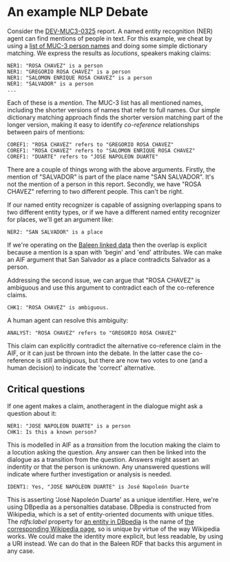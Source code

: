 # An example NLP Debate

Consider the [DEV-MUC3-0325](http://dstl.github.io/muc3/dev/DEV-MUC3-0325.xhtml) report. A named entity recognition (NER) agent can find mentions of people in text. For this example, we cheat by using a [list of MUC-3 person names](http://dstl.github.io/muc3/lists/name-person.txt) and doing some simple dictionary matching. We express the results as *locutions*, speakers making claims:

	NER1: "ROSA CHAVEZ" is a person
	NER1: "GREGORIO ROSA CHAVEZ" is a person
	NER1: "SALOMON ENRIQUE ROSA CHAVEZ" is a person
	NER1: "SALVADOR" is a person
	...

Each of these is a *mention*. The MUC-3 list has all mentioned names, including the shorter versions of names that refer to full names. Our simple dictionary matching approach finds the shorter version matching part of the longer version, making it easy to identify *co-reference* relationships between pairs of mentions:

	COREF1: "ROSA CHAVEZ" refers to "GREGORIO ROSA CHAVEZ"
	COREF1: "ROSA CHAVEZ" refers to "SALOMON ENRIQUE ROSA CHAVEZ"
	COREF1: "DUARTE" refers to "JOSE NAPOLEON DUARTE"

There are a couple of things wrong with the above arguments. Firstly, the mention of "SALVADOR" is part of the place name "SAN SALVADOR". It's not the mention of a person in this report. Secondly, we have "ROSA CHAVEZ" referring to two different people. This can't be right.

If our named entity recognizer is capable of assigning overlapping spans to two different entity types, or if we have a different named entity recognizer for places, we'll get an argument like:

	NER2: "SAN SALVADOR" is a place

If we're operating on the [Baleen linked data]((https://github.com/dstl/baleen/blob/master/baleen-rdf/src/test/resources/uk/gov/dstl/baleen/consumers/file/documentRelationsAsLinks.rdf)) then the overlap is explicit because a mention is a span with 'begin' and 'end' attributes. We can make an AIF argument that San Salvador as a place contradicts Salvador as a person.

Addressing the second issue, we can argue that "ROSA CHAVEZ" is ambiguous and use this argument to contradict each of the co-reference claims.

	CHK1: "ROSA CHAVEZ" is ambiguous.
	
A human agent can resolve this ambiguity:

	ANALYST: "ROSA CHAVEZ" refers to "GREGORIO ROSA CHAVEZ"
	
This claim can explicitly contradict the alternative co-reference claim in the AIF, or it can just be thrown into the debate. In the latter case the co-reference is still ambiguous, but there are now two votes to one (and a human decision) to indicate the 'correct' alternative.

## Critical questions

If one agent makes a claim, anotheragent in the dialogue might ask a question about it:

	NER1: "JOSE NAPOLEON DUARTE" is a person
	CHK1: Is this a known person?
	
This is modelled in AIF as a *transition* from the locution making the claim to a locution asking the question. Any answer can then be linked into the dialogue as a transition from the question. Answers might assert an indentity or that the person is unknown. Any unanswered questions will indicate where further investigation or analysis is needed.

	IDENT1: Yes, "JOSE NAPOLEON DUARTE" is José Napoleón Duarte

This is asserting 'José Napoleón Duarte' as a unique identifier. Here, we're using DBpedia as a personalties database. DBpedia is constructed from Wikipedia, which is a set of entity-oriented documents with unique titles. The *rdfs:label* property for [an entity in DBpedia](https://dbpedia.org/resource/Jos%C3%A9_Napole%C3%B3n_Duarte) is the name of [the corresponding Wikipedia page](https://en.wikipedia.org/wiki/Jos%C3%A9_Napole%C3%B3n_Duarte), so is unique by virtue of the way Wikipedia works. We could make the identity more explicit, but less readable, by using a URI instead. We can do that in the Baleen RDF that backs this argument in any case.